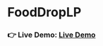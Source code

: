 # FoodDropLP
<h3 align="left">👉 Live Demo: <a href="https://hkt13.github.io/FoodDropLP/" target="_blank">Live Demo</a></h3>
